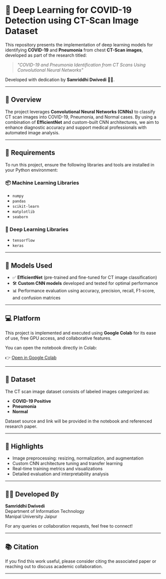 # 🧠 Deep Learning for COVID-19 Detection using CT-Scan Image Dataset

This repository presents the implementation of deep learning models for identifying **COVID-19** and **Pneumonia** from chest **CT-Scan images**, developed as part of the research titled:

> *"COVID-19 and Pneumonia Identification from CT Scans Using Convolutional Neural Networks"*

Developed with dedication by **Samriddhi Dwivedi** 👩‍💻.

---

## 📝 Overview

The project leverages **Convolutional Neural Networks (CNNs)** to classify CT scan images into COVID-19, Pneumonia, and Normal cases. By using a combination of **EfficientNet** and custom-built CNN architectures, we aim to enhance diagnostic accuracy and support medical professionals with automated image analysis.

---

## 🧰 Requirements

To run this project, ensure the following libraries and tools are installed in your Python environment:

### 📦 Machine Learning Libraries
- `numpy`
- `pandas`
- `scikit-learn`
- `matplotlib`
- `seaborn`

### 🤖 Deep Learning Libraries
- `tensorflow`
- `keras`

---

## 🧠 Models Used

- ✅ **EfficientNet** (pre-trained and fine-tuned for CT image classification)
- 🛠️ **Custom CNN models** developed and tested for optimal performance
- 📊 Performance evaluation using accuracy, precision, recall, F1-score, and confusion matrices

---

## 💻 Platform

This project is implemented and executed using **Google Colab** for its ease of use, free GPU access, and collaborative features.

You can open the notebook directly in Colab:

👉 [Open in Google Colab](#)

---

## 📁 Dataset

The CT scan image dataset consists of labeled images categorized as:
- **COVID-19 Positive**
- **Pneumonia**
- **Normal**

Dataset source and link will be provided in the notebook and referenced research paper.

---

## 📌 Highlights

- Image preprocessing: resizing, normalization, and augmentation
- Custom CNN architecture tuning and transfer learning
- Real-time training metrics and visualizations
- Detailed evaluation and interpretability analysis

---

## 👩‍🔬 Developed By

**Samriddhi Dwivedi**  
Department of Information Technology  
Manipal University Jaipur  

For any queries or collaboration requests, feel free to connect!

---

## 📚 Citation

If you find this work useful, please consider citing the associated paper or reaching out to discuss academic collaboration.

---

